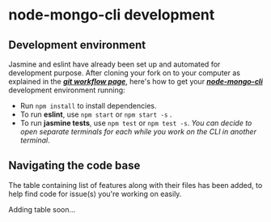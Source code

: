 # node-mongo-cli development

## Development environment
Jasmine and eslint have already been set up and automated for development purpose. After cloning your fork on to your computer as explained in the ***[git workflow page](https://github.com/code-collabo/docs/blob/main/contributor-guide/git-workflow.md)***, here's how to get your ***[node-mongo-cli](https://github.com/code-collabo/node-mongo-cli)*** development environment running:
* Run `npm install` to install dependencies.
* To run **eslint**, use `npm start` or `npm start -s` .
* To run **jasmine tests**, use `npm test` or `npm test -s`.
_You can decide to open separate terminals for each while you work on the CLI in another terminal_.

## Navigating the code base
The table containing list of features along with their files has been added, to help find code for issue(s) you're working on easily.

Adding table soon...
